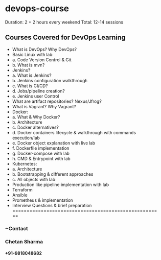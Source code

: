 # devops-course
Duration: 2 + 2 hours every weekend
Total: 12-14 sessions

## Courses Covered for DevOps Learning
* What is DevOps? Why DevOps?
* Basic Linux with lab
*  a. Code Version Control & Git
*  b. What is mvn?
* Jenkins?
*  a. What is Jenkins?
*  b. Jenkins configuration walkthrough
*  c. What is CI/CD?
*  d. Jobs/pipeline creation?
*  e. Jenkins user Control
* What are artifact repositories? Nexus/Jfrog?
* What is Vagrant? Why Vagrant?
* Docker:
*  a. What & Why Docker?
*  b. Architecture
*  c. Docker alternatives?
*  d. Docker containers lifecycle & walkthrough with commands execution/lab
*  e. Docker object explanation with live lab
*  f. Dockerfile implementation
*  g. Docker-compose with lab
*  h. CMD & Entrypoint with lab
* Kubernetes:
*  a. Architecture
*  b. Bootstrapping & different approaches
*  c. All objects with lab
* Production like pipeline implementation with lab
* Terraform
*  Ansible
* Prometheus & implementation
* Interview Questions & brief preparation
=====================================================

### ~Contact
### Chetan Sharma
#### +91-9818048682
